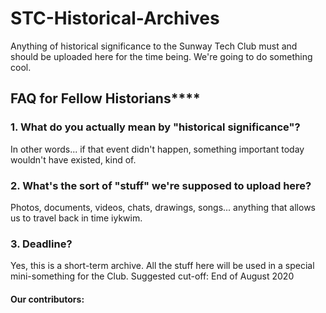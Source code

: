 # STC-Historical-Archives
Anything of historical significance to the Sunway Tech Club must and should be uploaded here for the time being. We're going to do something cool.

## FAQ for Fellow Historians****

### 1. What do you actually mean by "historical significance"?<br/>
In other words... if that event didn't happen, something important today wouldn't have existed, kind of.

### 2. What's the sort of "stuff" we're supposed to upload here? <br/>
Photos, documents, videos, chats, drawings, songs... anything that allows us to travel back in time iykwim.

### 3. Deadline?<br/>
Yes, this is a short-term archive. All the stuff here will be used in a special mini-something for the Club.
Suggested cut-off: End of August 2020

#### Our contributors:
